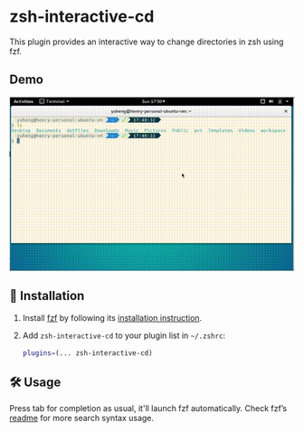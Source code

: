 # zsh-interactive-cd

This plugin provides an interactive way to change directories in zsh using fzf.

## Demo

![demo](demo.gif)

## 🚀 Installation

1. Install [fzf](https://github.com/junegunn/fzf) by following its
   [installation instruction](https://github.com/junegunn/fzf#installation).

2. Add `zsh-interactive-cd` to your plugin list in `~/.zshrc`:

    ```zsh
    plugins=(... zsh-interactive-cd)
    ```

## 🛠️ Usage

Press tab for completion as usual, it'll launch fzf automatically. Check fzf’s
[readme](https://github.com/junegunn/fzf#search-syntax) for more search syntax
usage.
